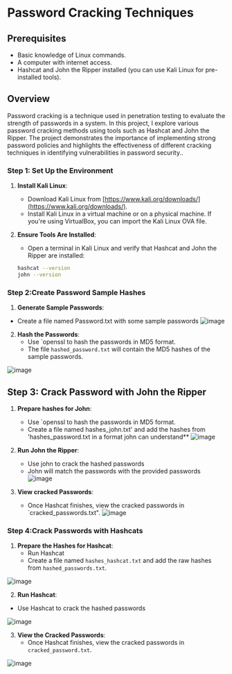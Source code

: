 # Password Cracking Techniques

## Prerequisites
- Basic knowledge of Linux commands.
- A computer with internet access.
- Hashcat and John the Ripper installed (you can use Kali Linux for pre-installed tools).

## Overview
Password cracking is a technique used in penetration testing to evaluate the strength of passwords in a system. In this project, I explore various password cracking methods using tools such as Hashcat and John the Ripper. The project demonstrates the importance of implementing strong password policies and highlights the effectiveness of different cracking techniques in identifying vulnerabilities in password security..

### Step 1: Set Up the Environment
1. **Install Kali Linux**:
   - Download Kali Linux from [https://www.kali.org/downloads/](https://www.kali.org/downloads/).
   - Install Kali Linux in a virtual machine or on a physical machine. If you're using VirtualBox, you can import the Kali Linux OVA file.

2. **Ensure Tools Are Installed**:
   - Open a terminal in Kali Linux and verify that Hashcat and John the Ripper are installed:
   ```bash
   hashcat --version
   john --version


### Step 2:Create Password Sample Hashes
1. **Generate Sample Passwords**:
 - Create a  file named Password.txt with some sample passwords
![image](https://github.com/user-attachments/assets/d5a5c760-dff2-4b52-b705-e77d1d6bfd8b)

2. **Hash the Passwords**:
   - Use `openssl to hash the passwords in MD5 format.
   - The file `hashed_password.txt` will contain the MD5 hashes of the sample passwords.

![image](https://github.com/user-attachments/assets/3d09b74d-b5a8-4032-bb0c-17e38bd9ab7e)

## Step 3: Crack Password with John the Ripper
1. **Prepare hashes for John**:
   - Use `openssl to hash the passwords in MD5 format.
   - Create a file named hashes_john.txt' and add the hashes from 'hashes_password.txt in a format john can understand**
![image](https://github.com/user-attachments/assets/8feca984-40f5-43f5-9159-940b94c7ba46)

2. **Run John the Ripper**:
   - Use john to crack the hashed passwords
   - John will match the passwords with the provided passwords
![image](https://github.com/user-attachments/assets/cb26f583-cc10-45dd-a919-1b993d889b0a)

3. **View cracked Passwords**:
   - Once Hashcat finishes, view the cracked passwords in `cracked_passwords.txt".
 ![image](https://github.com/user-attachments/assets/0237fb16-cb70-4346-b116-c3e5f2e190cd)


### Step 4:Crack Passwords with Hashcats
1. **Prepare the Hashes for Hashcat**:
   - Run Hashcat
   - Create a file named `hashes_hashcat.txt` and add the raw hashes from `hashed_passwords.txt`.

![image](https://github.com/user-attachments/assets/9c6ac604-e02d-4943-b32c-a99e27e954ab)

2.  **Run Hashcat**:
   - Use Hashcat to crack the hashed passwords

![image](https://github.com/user-attachments/assets/a61b8930-0ea1-48cf-aae0-743f8dad3774)

3. **View the Cracked Passwords**:
   - Once Hashcat finishes, view the cracked passwords in `cracked_password.txt`.

![image](https://github.com/user-attachments/assets/1e078f5b-bae2-4670-8eb2-502475c4f6d7)



